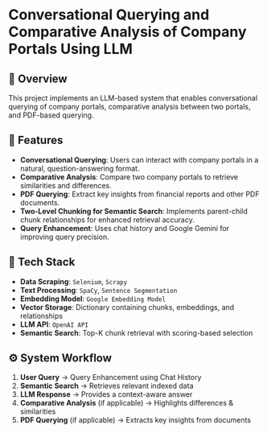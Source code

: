 # Conversational Querying and Comparative Analysis of Company Portals Using LLM

## 📌 Overview
This project implements an LLM-based system that enables conversational querying of company portals, comparative analysis between two portals, and PDF-based querying.

## 🎯 Features
- **Conversational Querying**: Users can interact with company portals in a natural, question-answering format.
- **Comparative Analysis**: Compare two company portals to retrieve similarities and differences.
- **PDF Querying**: Extract key insights from financial reports and other PDF documents.
- **Two-Level Chunking for Semantic Search**: Implements parent-child chunk relationships for enhanced retrieval accuracy.
- **Query Enhancement**: Uses chat history and Google Gemini for improving query precision.

## 🔧 Tech Stack
- **Data Scraping**: `Selenium`, `Scrapy`
- **Text Processing**: `SpaCy`, `Sentence Segmentation`
- **Embedding Model**: `Google Embedding Model`
- **Vector Storage**: Dictionary containing chunks, embeddings, and relationships
- **LLM API**: `OpenAI API`
- **Semantic Search**: Top-K chunk retrieval with scoring-based selection

## ⚙️ System Workflow
1. **User Query** → Query Enhancement using Chat History  
2. **Semantic Search** → Retrieves relevant indexed data  
3. **LLM Response** → Provides a context-aware answer  
4. **Comparative Analysis** (if applicable) → Highlights differences & similarities  
5. **PDF Querying** (if applicable) → Extracts key insights from documents  

